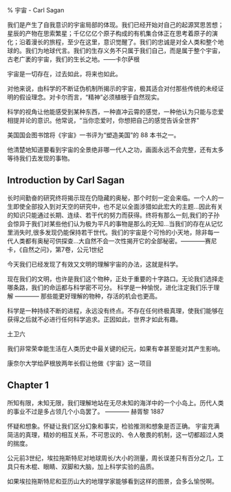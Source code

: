 % 宇宙 - Carl Sagan

我们是产生了自我意识的宇宙局部的体现。我们已经开始对自己的起源冥思苦想；星辰的产物在思索繁星；千亿亿亿个原子构成的有机集合体正在思考着原子的演化；沿着漫长的旅程，至少在这里，意识觉醒了。我们的忠诚是对全人类和整个地球的。我们为地球代言。我们的生存义务不只属于我们自己，而是属于整个宇宙，古老广袤的宇宙，我们的生长之地。——卡尔萨根

宇宙是一切存在，过去如此，将来也如此。

对他来说，由科学的不断证伪机制所揭示的宇宙，极其适合对付那些传统的未经证明的假设理念。对卡尔而言，“精神”必须植根于自然现实。

科学的视角让他能感受到某种东西，一种直冲云霄的感觉，一种他认为只能与恋爱相提并论的意识。他常说，“当你恋爱时，你想把自己的感觉告诉全世界”

美国国会图书馆将《宇宙》一书评为“塑造美国”的 88 本书之一。

他清楚地知道要看到宇宙的全景绝非哪一代人之功，画面永远不会完整，还有太多等待我们去发现的事物。

## Introduction by Carl Sagan

长时间勤奋的研究终将揭示现在仍隐藏的奥秘，那个时刻一定会来临。一个人的一生即使全部投入到对天空的研究中，也不足以全面涉猎如此宏大的主题...因此有关的知识只能通过长期、连续、若干代的努力而获得。终将有那么一刻,我们的子孙会惊异于我们对某些他们认为极为平凡的事物是那么的无知...当我们的存在从记忆里消失时,很多发现仍能保持若干世代。我们的宇宙是个可怜的小天地，除非每一代人类都有奥秘可供探查...大自然不会一次性揭开它的全部秘密。————赛尼卡，《自然之问》，第7卷，公元1世纪

今天我们已经发现了有效又文明的理解宇宙的办法，这就是科学。

现在我们的文明，也许是我们这个物种，正处于重要的十字路口。无论我们选择走哪条路，我们的命运都与科学密不可分。
科学是一种愉悦，进化注定我们乐于理解 ———— 那些能更好理解的物种，存活的机会也更高。

科学是一种持续不断的进程，永远没有终点。不存在任何终极真理，使我们能够在获得之后就不必进行任何科学追求。正因如此，世界才如此有趣。

土卫六

我们非常荣幸能生活在人类历史中最关键的纪元，如果有幸甚至能对其产生影响。

康奈尔大学给萨根放两年长假让他做《宇宙》这一项目

## Chapter 1

所知有限，未知无限，我们理解地站在无尽未知的海洋中的一个小岛上。历代人类的事业不过是多占领几个小岛罢了。 ———— 赫胥黎 1887

怀疑和想象。怀疑让我们区分幻象和事实，检验推测和想象是否正确。
宇宙充满简洁的真理，精妙的相互关系，不可思议的、令人敬畏的机制，这一切都超过人类的揣度。

公元前3世纪，埃拉拖斯特尼对地球周长/大小的测量，周长误差只有百分之几，工具只有木棍、眼睛、双脚和大脑，加上科学实验的品质。

如果埃拉拖斯特尼和亚历山大的地理学家能够看到这样的图景，会多么愉悦啊。



